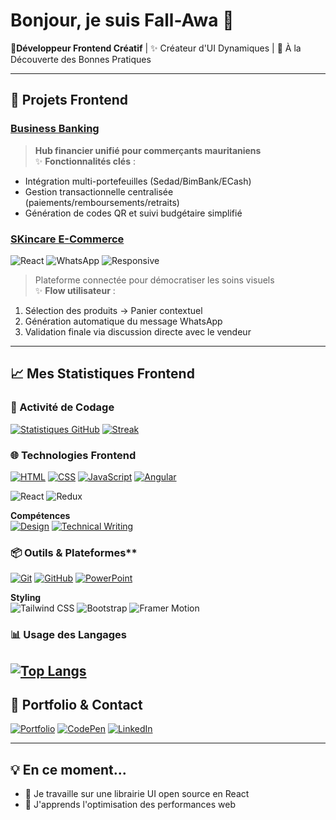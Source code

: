 # Bonjour, je suis Fall-Awa 👋

🎨**Développeur Frontend Créatif** | ✨ Créateur d'UI Dynamiques | 🚀 À la Découverte des Bonnes Pratiques


---


## 🎯 Projets Frontend

### [Business Banking](https://lien-projet.com)  
> **Hub financier unifié pour commerçants mauritaniens**  
✨ **Fonctionnalités clés** :  
- Intégration multi-portefeuilles (Sedad/BimBank/ECash)  
- Gestion transactionnelle centralisée (paiements/remboursements/retraits)  
- Génération de codes QR et suivi budgétaire simplifié  

### [SKincare E-Commerce](https://lien-projet.com)  
![React](https://img.shields.io/badge/-React-61DAFB?logo=react&logoColor=black) 
![WhatsApp](https://img.shields.io/badge/-WhatsApp-25D366?logo=whatsapp&logoColor=white) 
![Responsive](https://img.shields.io/badge/-Responsive-3DDC84?logo=web-components&logoColor=white)

> Plateforme connectée pour démocratiser les soins visuels  
✨ **Flow utilisateur** :  
1. Sélection des produits → Panier contextuel  
2. Génération automatique du message WhatsApp  
3. Validation finale via discussion directe avec le vendeur  
---

## 📈 Mes Statistiques Frontend

### 🎯 Activité de Codage
[![Statistiques GitHub](https://github-readme-stats.vercel.app/api?username=USERNAME&show_icons=true&theme=radical)](https://github.com/anuraghazra/github-readme-stats)
[![Streak](https://streak-stats.demolab.com?user=USERNAME&theme=dark)](https://git.io/streak-stats)

### 🌐 Technologies Frontend
[![HTML](https://img.shields.io/badge/HTML5-Expert-E34F26?logo=html5)](https://developer.mozilla.org/fr/docs/Web/HTML)
[![CSS](https://img.shields.io/badge/CSS3-Expert-1572B6?logo=css3)](https://developer.mozilla.org/fr/docs/Web/CSS)
[![JavaScript](https://img.shields.io/badge/JavaScript-Avancé-F7DF1E?logo=javascript)](https://developer.mozilla.org/fr/docs/Web/JavaScript)
[![Angular](https://img.shields.io/badge/Angular-Intermediaire-DD0031?logo=angular)](https://angular.io/)

![React](https://img.shields.io/badge/-React-61DAFB?logo=react&logoColor=black)
![Redux](https://img.shields.io/badge/-Redux-764ABC?logo=redux&logoColor=white)

**Compétences**  
[![Design](https://img.shields.io/badge/-Design-FF6F61?logo=adobe-creative-cloud&logoColor=white)](https://www.adobe.com/creativecloud.html)
[![Technical Writing](https://img.shields.io/badge/-Technical%20Writing-0076D6?logo=book&logoColor=white)](https://www.writethedocs.org)



### 📦 Outils & Plateformes**  
[![Git](https://img.shields.io/badge/-Git-F05032?logo=git&logoColor=white)](https://git-scm.com)
[![GitHub](https://img.shields.io/badge/-GitHub-181717?logo=github&logoColor=white)](https://github.com)
[![PowerPoint](https://img.shields.io/badge/-PowerPoint-B7472A?logo=microsoft-powerpoint&logoColor=white)](https://www.microsoft.com/powerpoint)

**Styling**  
![Tailwind CSS](https://img.shields.io/badge/-Tailwind_CSS-06B6D4?logo=tailwind-css&logoColor=white)
![Bootstrap](https://img.shields.io/badge/-Bootstrap-7952B3?logo=bootstrap&logoColor=white)
![Framer Motion](https://img.shields.io/badge/-Framer_Motion-0055FF?logo=framer&logoColor=white)

### 📊 Usage des Langages
[![Top Langs](https://github-readme-stats.vercel.app/api/top-langs/?username=USERNAME&layout=compact&theme=vision-friendly-dark)](https://github.com/anuraghazra/github-readme-stats)
---

## 🎨 Portfolio & Contact

[![Portfolio](https://img.shields.io/badge/🌐_Portfolio-FF4088?style=for-the-badge)](https://votre-portfolio.com)
[![CodePen](https://img.shields.io/badge/-CodePen-000000?logo=codepen&logoColor=white)](https://codepen.io/votre-profil)
[![LinkedIn](https://img.shields.io/badge/-LinkedIn-0A66C2?logo=linkedin&logoColor=white)](https://linkedin.com/in/votre-profil)

---

## 💡 En ce moment...
- 🔭 Je travaille sur une librairie UI open source en React
- 🌱 J'apprends  l'optimisation des performances web
